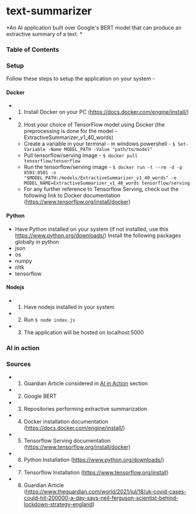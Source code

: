 # text-summarizer
*An AI application built over Google's BERT model that can produce an extractive summary of a text. *

### Table of Contents 


### Setup
Follow these steps to setup the application on your system - 

#### Docker 
* 1) Install Docker on your PC (https://docs.docker.com/engine/install/)
* 2) Host your choice of TensorFlow model using Docker (the preprocessing is done for the model - ExtractiveSummarizer_v1_40_words)
  * Create a variable in your terminal - in windows powershell - ```$ Set-Variable -Name MODEL_PATH -Value "path/to/model"```
  * Pull tensorflow/serving image  - `$ docker pull tensorflow/tensorflow`
  * Run the tensorflow/serving image - `$ docker run -t --rm -d -p 8501:8501 -v   "$MODEL_PATH:/models/ExtractiveSummarizer_v1_40_words" -e MODEL_NAME=ExtractiveSummarizer_v1_40_words tensorflow/serving`
  * For any further reference to Tensorflow Serving, check out the following link to Docker documentation (https://www.tensorflow.org/install/docker)

#### Python 
* Have Python installed on your system (if not installed, use this https://www.python.org/downloads/)
Install the following packages globally in python
* json 
* os
* numpy 
* nltk
* tensorflow 


 
 
#### Nodejs

* 1) Have nodejs installed in your system
* 2) Run `$ node index.js`
* 3) The application will be hosted on localhost:5000

### AI in action


### Sources 
* 1) Guardian Article considered in [AI in Action](#ai-in-action) section 
* 2) Google BERT 
* 3) Repositories performing extractive summarization
* 4) Docker installation documentation (https://docs.docker.com/engine/install/)
* 5) Tensorflow Serving documentation (https://www.tensorflow.org/install/docker)
* 6) Python Installation (https://www.python.org/downloads/)
* 7) Tensorflow Installation (https://www.tensorflow.org/install)
* 8) Guardian Article (https://www.theguardian.com/world/2021/jul/18/uk-covid-cases-could-hit-200000-a-day-says-neil-ferguson-scientist-behind-lockdown-strategy-england)

